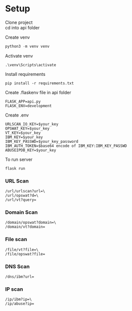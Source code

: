 # Setup

Clone project \
cd into api folder

Create venv
```python
python3 -m venv venv
```

Activate venv
```
.\venv\Scripts\activate
```

Install requirements
```
pip install -r requirements.txt
```

Create .flaskenv file in api folder
```
FLASK_APP=api.py
FLASK_ENV=development
```

Create .env
```
URLSCAN_IO_KEY=$your_key
OPSWAT_KEY=$your_key
VT_KEY=$your_key
IBM_KEY=$your_key
IBM_KEY_PASSWD=$your_key_password
IBM_AUTH_TOKEN=$base64 encode of IBM_KEY:IBM_KEY_PASSWD
ABUSEIPDB_KEY=$your_key
```


To run server
```
flask run
```
### URL Scan
    /url/urlscan?url=\
    /url/opswat?d=\
    /url/vt?query=

### Domain Scan
    /domain/opswat?domain=\
    /domain/vt?domain=
### File scan
    /file/vt?file=\
    /file/opswat?file=
### DNS Scan
    /dns/ibm?url=
### IP scan
    /ip/ibm?ip=\
    /ip/abuse?ip=

